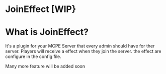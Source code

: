 # JoinEffect [WIP}

# What is JoinEffect?

It's a plugin for your MCPE Server that every admin should have for ther server. Players will receive a effect when they join the server. the effect are configure in the config file.

Many more feature will be added soon
